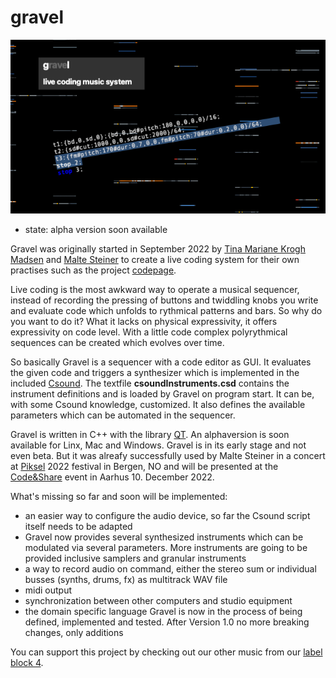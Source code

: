 # gravel
![GravelGraphic](Documentation/gravelPic.png)
- state: alpha version soon available

Gravel was originally started in September 2022 by [Tina Mariane Krogh Madsen](https://www.tmkm.dk) and [Malte Steiner](https://www.block4.com) to create a live coding system for their own practises such as the project [codepage](https://soundcloud.com/user-467798235).

Live coding is the most awkward way to operate a musical sequencer, instead of recording the pressing of buttons and twiddling knobs you write and evaluate code which unfolds to rythmical patterns and bars. So why do you want to do it? What it lacks on physical expressivity, it offers expressivity on code level. With a little code complex polyrythmical sequences can be created which evolves over time.

So basically Gravel is a sequencer with a code editor as GUI. It evaluates the given code and triggers a synthesizer which is implemented in the included [Csound](https://csound.com). The textfile **csoundInstruments.csd** contains the instrument definitions and is loaded by Gravel on program start. It can be, with some Csound knowledge, customized. It also defines the available parameters which can be automated in the sequencer.

Gravel is written in C++ with the library [QT](https://www.qt.io).
An alphaversion is soon available for Linx, Mac and Windows. Gravel is in its early stage and not even beta. But it was alreafy successfully used by Malte Steiner in a concert at [Piksel](https://piksel.no) 2022 festival in Bergen, NO and will be presented at the [Code&Share](https://codeandshare.net) event in Aarhus 10. December 2022.

What's missing so far and soon will be implemented:
- an easier way to configure the audio device, so far the Csound script itself needs to be adapted
- Gravel now provides several synthesized instruments which can be modulated via several parameters. More instruments are going to be provided inclusive samplers and granular instruments
- a way to record audio on command, either the stereo sum or individual busses (synths, drums, fx) as multitrack WAV file
- midi output
- synchronization between other computers and studio equipment
- the domain specific language Gravel is now in the process of being defined, implemented and tested. After Version 1.0 no more breaking changes, only additions

You can support this project by checking out our other music from our [label block 4](https://block4label.bandcamp.com).